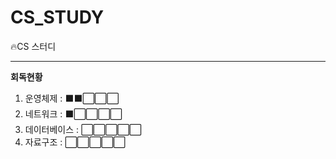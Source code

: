 # CS_STUDY
🔥CS 스터디

---

**회독현황**

1. 운영체제      : ⬛⬛⬜⬜⬜
2. 네트워크      : ⬛⬜⬜⬜⬜
3. 데이터베이스  : ⬜⬜⬜⬜⬜
4. 자료구조      : ⬜⬜⬜⬜⬜

